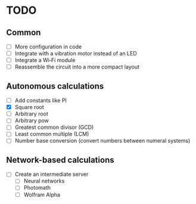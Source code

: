 # TODO

## Common
- [ ] More configuration in code
- [ ] Integrate with a vibration motor instead of an LED
- [ ] Integrate a Wi‑Fi module
- [ ] Reassemble the circuit into a more compact layout

## Autonomous calculations
- [ ] Add constants like PI
- [x] Square root
- [ ] Arbitrary root
- [ ] Arbitrary pow
- [ ] Greatest common divisor (GCD)
- [ ] Least common multiple (LCM)
- [ ] Number base conversion (convert numbers between numeral systems)

## Network-based calculations
- [ ] Create an intermediate server
    - [ ] Neural networks
    - [ ] Photomath
    - [ ] Wolfram Alpha